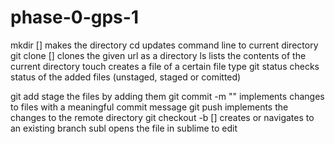 # phase-0-gps-1

mkdir [] makes the directory 
cd updates command line to current directory
git clone [] clones the given url as a directory
ls lists the contents of the current directory
touch creates a file of a certain file type
git status checks status of the added files (unstaged, staged or comitted)

git add stage the files by adding them
git commit -m "" implements changes to files with a meaningful commit message
git push implements the changes to the remote directory
git checkout -b [] creates or navigates to an existing branch
subl opens the file in sublime to edit